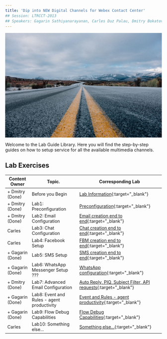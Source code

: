```yaml
---
title: 'Dip into NEW Digital Channels for Webex Contact Center'
## Session: LTRCCT-2013
## Speakers: Gagarin Sathiyanarayanan, Carles Duz Palau, Dmitry Bokatov
---
```


<img align="middle" src="images/road-690087_1920.jpeg" width="1000" />

Welcome to the Lab Guide Library. Here you will find the step-by-step guides on how to setup service for all the available multimedia channels.



## Lab Exercises

| Content Owner   | Topic.                     | Corresponding Lab                                                       |
| --------------- | -------------------------- | -------------------------------------------------------------           |
|  + Dmitry (Done) | Before you Begin | [Lab Information](Lab_Info.md){:target="\_blank"}  |
|  + Dmitry (Done) | Lab1: Preconfiguration | [Preconfiguration](Lab1_Preconfiguration.md){:target="\_blank"}  |
|  + Dmitry (Done) | Lab2: Email Configuration | [Email creation end to end](Lab2_Email.md){:target="\_blank"} |
|  Carles | Lab3: Chat Configuration | [Chat creation end to end](Lab3_Chat.md){:target="\_blank"} |
|  Carles | Lab4: Facebook Setup  | [FBM creation end to end](Lab4_FBM.md){:target="\_blank"}   |
|  + Gagarin (Done) | Lab5: SMS Setup | [SMS creation end to end](Lab5_SMS.md){:target="\_blank"}    |
|  + Gagarin (Done) | Lab6: WhatsApp Messenger Setup ??? | [WhatsApp configuration](Lab6_Whatsapp.md){:target="\_blank"}      |
|  + Dmitry (Done) | Lab7: Advanced Email Configuration | [Auto Reply, PIQ, Subject Filter, API requests](Lab7_Email_Advanced.md){:target="\_blank"}      |
|  + Gagarin (Done) | Lab8: Event and Rules - agent productivity | [Event and Rules - agent productivity](Lab8_AgentProductivity.md){:target="\_blank"}      |
|  + Gagarin (Done) | Lab9: Flow Debug Capabilities | [Flow Debug Capabilities](Lab9_Troubleshooting.md){:target="\_blank"}      |
|  Carles  | Lab10: Something else... | [Something else...](Lab10.md){:target="\_blank"}      |


